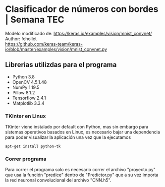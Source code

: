 # Clasificador de números con bordes | Semana TEC

Modelo modificado de: https://keras.io/examples/vision/mnist_convnet/ <br/>
Author: fchollet <br/>
https://github.com/keras-team/keras-io/blob/master/examples/vision/mnist_convnet.py <br/>

## Librerias utilizdas para el programa

* Python 3.8 <br/>
* OpenCV 4.5.1.48<br/>
* NumPy 1.19.5<br/>
* Pillow 8.1.2<br/>
* Tensorflow 2.4.1<br/>
* Matplotlib 3.3.4<br/>


### TKinter en Linux

TKinter viene instalado por default con Python, mas sin embargo para sistemas operativos basados en Linux, es necesario bajar una dependencia para poder visualizar la aplicación una vez que la ejecutamos

    apt-get install python-tk

### Correr programa
Para correr el programa solo es necesario correr el archivo "proyecto.py" que usa la función "predice" dentro de "Predictor.py" que a su vez importa la red neuronal convolucional del archivo "CNN.h5".
